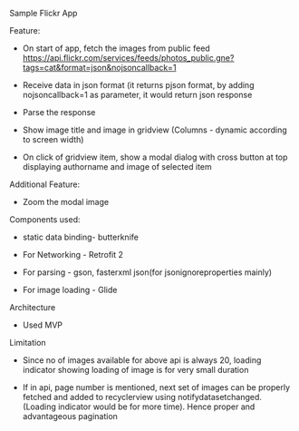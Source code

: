 Sample Flickr App

Feature:
- On start of app, fetch the images from public feed https://api.flickr.com/services/feeds/photos_public.gne?tags=cat&format=json&nojsoncallback=1

- Receive data in json format (it returns pjson format, by adding nojsoncallback=1 as parameter, it would return json response

- Parse the response

- Show image title and image in gridview (Columns - dynamic according to screen width)

- On click of gridview item, show a modal dialog with cross button at top displaying authorname and image of selected item

Additional Feature:
- Zoom the modal image 

Components used:

- static data binding- butterknife

- For Networking - Retrofit 2

- For parsing - gson, fasterxml json(for jsonignoreproperties mainly)

- For image loading - Glide

Architecture

- Used MVP

Limitation

- Since no of images available for above api is always 20, loading indicator showing loading of image is for very small duration

- If in api, page number is mentioned, next set of images can be properly fetched and added to recyclerview using notifydatasetchanged. (Loading indicator would be for more time). Hence proper and advantageous pagination


